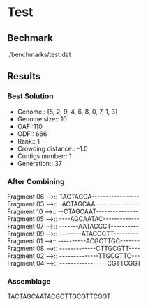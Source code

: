 # Test

## Bechmark

./benchmarks/test.dat

## Results

### Best Solution

* Genome:: [5, 2, 9, 4, 6, 8, 0, 7, 1, 3]
* Genome size:: 10
* OAF::110
* ODF:: 666
* Rank:: 1
* Crowding distance:: -1.0
* Contigs number:: 1
* Generation:: 37

### After Combining

Fragment 06 -->:: TACTAGCA-----------------  
Fragment 03 -->:: -ACTAGCAA----------------  
Fragment 10 -->:: --CTAGCAAT---------------  
Fragment 05 -->:: ----AGCAATAC-------------  
Fragment 07 -->:: -------AATACGCT----------  
Fragment 09 -->:: --------ATACGCTT---------  
Fragment 01 -->:: ----------ACGCTTGC-------  
Fragment 08 -->:: -------------CTTGCGTT----  
Fragment 02 -->:: --------------TTGCGTTC---  
Fragment 04 -->:: -----------------CGTTCGGT

### Assemblage

TACTAGCAATACGCTTGCGTTCGGT
